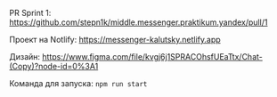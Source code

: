 PR Sprint 1: https://github.com/stepn1k/middle.messenger.praktikum.yandex/pull/1

Проект на Notlify: https://messenger-kalutsky.netlify.app

Дизайн: https://www.figma.com/file/kvgj6j1SPRACOhsfUEaTtx/Chat-(Copy)?node-id=0%3A1

Команда для запуска: `npm run start`
